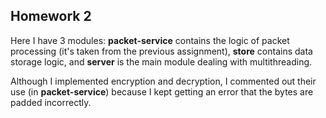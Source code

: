 ## Homework 2

Here I have 3 modules: **packet-service** contains the logic of packet processing (it's taken from the previous assignment),
**store** contains data storage logic, and **server** is the main module dealing with multithreading.

Although I implemented encryption and decryption, I commented out their use (in **packet-service**) because I kept getting an error that the bytes are padded incorrectly.
